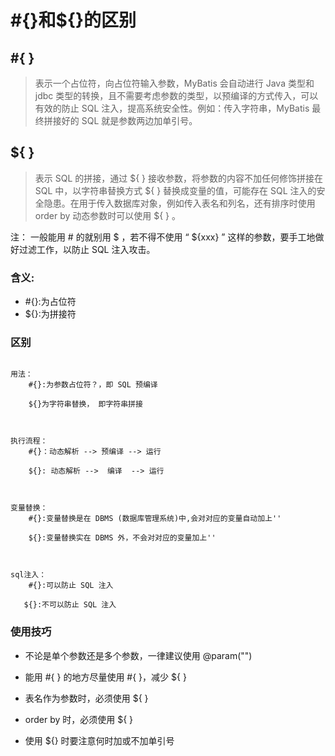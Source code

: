# #{}和${}的区别

## #{ }

> 表示一个占位符，向占位符输入参数，MyBatis 会自动进行 Java 类型和 jdbc 类型的转换，且不需要考虑参数的类型，以预编译的方式传入，可以有效的防止 SQL 注入，提高系统安全性。例如：传入字符串，MyBatis 最终拼接好的 SQL 就是参数两边加单引号。
>

## ${ }

> 表示 SQL 的拼接，通过 ${ } 接收参数，将参数的内容不加任何修饰拼接在 SQL 中，以字符串替换方式 ${ } 替换成变量的值，可能存在 SQL 注入的安全隐患。在用于传入数据库对象，例如传入表名和列名，还有排序时使用 order by 动态参数时可以使用 ${ } 。



注：
一般能用 # 的就别用 $ ，若不得不使用 “ ${xxx} ” 这样的参数，要手工地做好过滤工作，以防止 SQL 注入攻击。

### 含义:

- #{}:为占位符
- ${}:为拼接符	



### 区别

```

用法：
    #{}:为参数占位符？，即 SQL 预编译

    ${}为字符串替换， 即字符串拼接



执行流程：
    #{}：动态解析 --> 预编译 --> 运行

    ${}: 动态解析 -->  编译  --> 运行



变量替换：
    #{}:变量替换是在 DBMS (数据库管理系统)中,会对对应的变量自动加上''

    ${}:变量替换实在 DBMS 外，不会对对应的变量加上''



sql注入：
    #{}:可以防止 SQL 注入

   ${}:不可以防止 SQL 注入

```



### 使用技巧

- 不论是单个参数还是多个参数，一律建议使用 @param("")

- 能用 #{ } 的地方尽量使用 #{ }，减少 ${ }

- 表名作为参数时，必须使用 ${ }

- order by 时，必须使用 ${ }

- 使用 ${} 时要注意何时加或不加单引号



